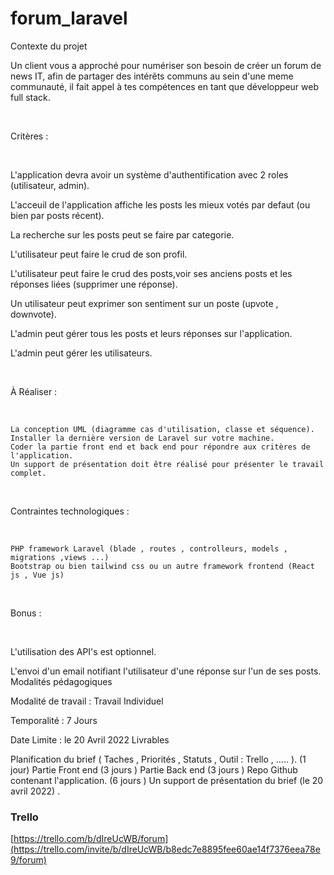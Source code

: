# forum_laravel

Contexte du projet

Un client vous a approché pour numériser son besoin de créer un forum de news IT, afin de partager des intérêts communs au sein d'une meme communauté, il fait appel à tes compétences en tant que développeur web full stack.

​

Critères :

​

L'application devra avoir un système d'authentification avec 2 roles (utilisateur, admin).

L'acceuil de l'application affiche les posts les mieux votés par defaut (ou bien par posts récent).

La recherche sur les posts peut se faire par categorie.

L'utilisateur peut faire le crud de son profil.

L'utilisateur peut faire le crud des posts,voir ses anciens posts et les réponses liées (supprimer une réponse).

Un utilisateur peut exprimer son sentiment sur un poste (upvote , downvote).

L'admin peut gérer tous les posts et leurs réponses sur l'application.

L'admin peut gérer les utilisateurs.

​

À Réaliser :

​

    La conception UML (diagramme cas d'utilisation, classe et séquence).
    Installer la dernière version de Laravel sur votre machine.
    Coder la partie front end et back end pour répondre aux critères de l'application.
    Un support de présentation doit être réalisé pour présenter le travail complet.

​

Contraintes technologiques :

​

    PHP framework Laravel (blade , routes , controlleurs, models , migrations ,views ...)
    Bootstrap ou bien tailwind css ou un autre framework frontend (React js , Vue js)

​

Bonus :

​

L'utilisation des API's est optionnel.

L'envoi d'un email notifiant l'utilisateur d'une réponse sur l'un de ses posts.
Modalités pédagogiques

Modalité de travail : Travail Individuel

Temporalité : 7 Jours

Date Limite : le 20 Avril 2022
Livrables

Planification du brief ( Taches , Priorités , Statuts ,  Outil : Trello , ..... ). (1 jour)
Partie Front end (3 jours )
Partie Back end (3 jours )
Repo Github contenant l'application. (6 jours )
Un support de présentation du brief (le 20 avril 2022) .




### Trello
[https://trello.com/b/dIreUcWB/forum](https://trello.com/invite/b/dIreUcWB/b8edc7e8895fee60ae14f7376eea78e9/forum)
